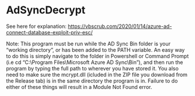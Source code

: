 # AdSyncDecrypt

See here for explanation: https://vbscrub.com/2020/01/14/azure-ad-connect-database-exploit-priv-esc/

Note: This program must be run while the AD Sync Bin folder is your “working directory”, or has been added to the PATH variable. An easy way to do this is simply navigate to the folder in Powershell or Command Prompt (i.e cd “C:\Program Files\Microsoft Azure AD Sync\Bin”), and then run the program by typing the full path to wherever you have stored it. You also need to make sure the mcrypt.dll (icluded in the ZIP file you download from the Release tab) is in the same directory the program is in. Failure to do either of these things will result in a Module Not Found error.
